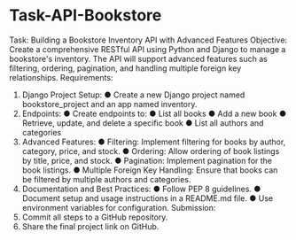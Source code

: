 # Task-API-Bookstore
Task: Building a Bookstore Inventory API with Advanced Features
Objective:
Create a comprehensive RESTful API using Python and Django to manage a bookstore's inventory. The API will support advanced features such as filtering, ordering, pagination, and handling multiple foreign key relationships.
Requirements:
1. Django Project Setup:
● Create a new Django project named bookstore_project and an app named inventory.
2. Endpoints:
● Create endpoints to:
● List all books
● Add a new book
● Retrieve, update, and delete a specific book
● List all authors and categories
3. Advanced Features:
● Filtering: Implement filtering for books by author, category, price, and
stock.
● Ordering: Allow ordering of book listings by title, price, and stock.
● Pagination: Implement pagination for the book listings.
● Multiple Foreign Key Handling: Ensure that books can be filtered by
multiple authors and categories.
4. Documentation and Best Practices:
● Follow PEP 8 guidelines.
● Document setup and usage instructions in a README.md file.
● Use environment variables for configuration.
Submission:
1. Commit all steps to a GitHub repository.
2. Share the final project link on GitHub.
